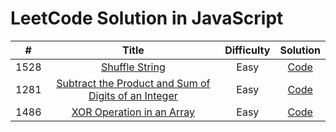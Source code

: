 # LeetCode Solution in JavaScript

|  #   |                                                                    Title                                                                     | Difficulty |                                            Solution                                            |
| :--: | :------------------------------------------------------------------------------------------------------------------------------------------: | :--------: | :--------------------------------------------------------------------------------------------: |
| 1528 |                                       [Shuffle String](https://leetcode.com/problems/shuffle-string/)                                        |    Easy    |    [Code](https://github.com/abhikhatri67/LeetCode-JavaScript/blob/main/shuffle_String.js)     |
| 1281 | [ Subtract the Product and Sum of Digits of an Integer](https://leetcode.com/problems/subtract-the-product-and-sum-of-digits-of-an-integer/) |    Easy    | [Code](https://github.com/abhikhatri67/LeetCode-JavaScript/blob/main/subtractProductAndSum.js) |
| 1486 |                           [ XOR Operation in an Array ](https://leetcode.com/problems/xor-operation-in-an-array/)                            |    Easy    |     [Code](https://github.com/abhikhatri67/LeetCode-JavaScript/blob/main/xorOperation.js)      |
